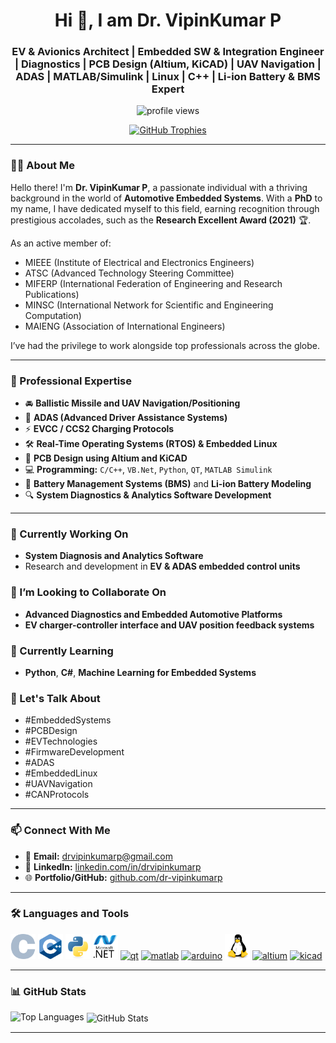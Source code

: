 <h1 align="center">Hi 👋, I am Dr. VipinKumar P</h1>
<h3 align="center">EV & Avionics Architect | Embedded SW & Integration Engineer | Diagnostics | PCB Design (Altium, KiCAD) | UAV Navigation | ADAS | MATLAB/Simulink | Linux | C++ | Li-ion Battery & BMS Expert</h3>

<p align="center">
  <img src="https://komarev.com/ghpvc/?username=dr-vipinkumarp&label=Profile%20views&color=0e75b6&style=flat" alt="profile views" />
</p>

<p align="center">
  <a href="https://github.com/ryo-ma/github-profile-trophy">
    <img src="https://github-profile-trophy.vercel.app/?username=dr-vipinkumarp" alt="GitHub Trophies" />
  </a>
</p>

---

### 👨‍🔬 About Me

Hello there! I'm **Dr. VipinKumar P**, a passionate individual with a thriving background in the world of **Automotive Embedded Systems**. With a **PhD** to my name, I have dedicated myself to this field, earning recognition through prestigious accolades, such as the **Research Excellent Award (2021)** 🏆.

As an active member of:
- MIEEE (Institute of Electrical and Electronics Engineers)  
- ATSC (Advanced Technology Steering Committee)  
- MIFERP (International Federation of Engineering and Research Publications)  
- MINSC (International Network for Scientific and Engineering Computation)  
- MAIENG (Association of International Engineers)  

I’ve had the privilege to work alongside top professionals across the globe.

---

### 🚀 Professional Expertise

- 🚘 **Ballistic Missile and UAV Navigation/Positioning**
- 🚗 **ADAS (Advanced Driver Assistance Systems)**
- ⚡ **EVCC / CCS2 Charging Protocols**
- 🛠️ **Real-Time Operating Systems (RTOS) & Embedded Linux**
- 🔧 **PCB Design using Altium and KiCAD**
- 💻 **Programming:** `C/C++`, `VB.Net`, `Python`, `QT`, `MATLAB Simulink`
- 🔋 **Battery Management Systems (BMS)** and **Li-ion Battery Modeling**
- 🔍 **System Diagnostics & Analytics Software Development**

---

### 🔭 Currently Working On
- **System Diagnosis and Analytics Software**
- Research and development in **EV & ADAS embedded control units**

### 🤝 I’m Looking to Collaborate On
- **Advanced Diagnostics and Embedded Automotive Platforms**
- **EV charger-controller interface and UAV position feedback systems**

### 🌱 Currently Learning
- **Python**, **C#**, **Machine Learning for Embedded Systems**

### 💬 Let's Talk About
- #EmbeddedSystems  
- #PCBDesign  
- #EVTechnologies  
- #FirmwareDevelopment  
- #ADAS  
- #EmbeddedLinux  
- #UAVNavigation  
- #CANProtocols  

---

### 📫 Connect With Me

- 📧 **Email:** drvipinkumarp@gmail.com  
- 💼 **LinkedIn:** [linkedin.com/in/drvipinkumarp](https://www.linkedin.com/in/drvipinkumarp/)  
- 🌐 **Portfolio/GitHub:** [github.com/dr-vipinkumarp](https://github.com/dr-vipinkumarp)

---

### 🛠️ Languages and Tools

<p align="left">
  <a href="https://www.cprogramming.com/" target="_blank"><img src="https://raw.githubusercontent.com/devicons/devicon/master/icons/c/c-original.svg" alt="c" width="40" height="40"/></a>
  <a href="https://www.w3schools.com/cpp/" target="_blank"><img src="https://raw.githubusercontent.com/devicons/devicon/master/icons/cplusplus/cplusplus-original.svg" alt="cplusplus" width="40" height="40"/></a>
  <a href="https://www.python.org" target="_blank"><img src="https://raw.githubusercontent.com/devicons/devicon/master/icons/python/python-original.svg" alt="python" width="40" height="40"/></a>
  <a href="https://dotnet.microsoft.com/" target="_blank"><img src="https://raw.githubusercontent.com/devicons/devicon/master/icons/dot-net/dot-net-original-wordmark.svg" alt="dotnet" width="40" height="40"/></a>
  <a href="https://www.qt.io/" target="_blank"><img src="https://upload.wikimedia.org/wikipedia/commons/0/0b/Qt_logo_2016.svg" alt="qt" width="40" height="40"/></a>
  <a href="https://www.mathworks.com/products/simulink.html" target="_blank"><img src="https://upload.wikimedia.org/wikipedia/commons/2/21/Matlab_Logo.png" alt="matlab" width="40" height="40"/></a>
  <a href="https://www.arduino.cc/" target="_blank"><img src="https://cdn.worldvectorlogo.com/logos/arduino-1.svg" alt="arduino" width="40" height="40"/></a>
  <a href="https://www.linux.org/" target="_blank"><img src="https://raw.githubusercontent.com/devicons/devicon/master/icons/linux/linux-original.svg" alt="linux" width="40" height="40"/></a>
  <a href="https://www.altium.com/" target="_blank"><img src="https://upload.wikimedia.org/wikipedia/commons/thumb/1/1b/Altium_Designer_logo.svg/512px-Altium_Designer_logo.svg.png" alt="altium" width="40" height="40"/></a>
  <a href="https://www.kicad.org/" target="_blank"><img src="https://upload.wikimedia.org/wikipedia/commons/3/3f/KiCad-Logo.svg" alt="kicad" width="40" height="40"/></a>
</p>

---

### 📊 GitHub Stats

<p>
  <img align="left" src="https://github-readme-stats.vercel.app/api/top-langs/?username=dr-vipinkumarp&layout=compact&theme=default" alt="Top Languages"/>
</p>

<p>&nbsp;<img align="center" src="https://github-readme-stats.vercel.app/api?username=dr-vipinkumarp&show_icons=true&theme=default" alt="GitHub Stats"/></p>

---

<!---
dr-vipinkumarp/dr-vipinkumarp is a ✨ special ✨ repository because its `README.md` appears on your GitHub profile.
You can click the Preview link to see it in action.
--->
